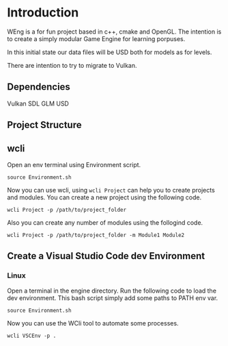 # Introduction 
WEng is a for fun project based in c++, cmake and OpenGL.
The intention is to create a simply modular Game Engine for learning porpuses.

In this initial state our data files will be USD both for models as for levels.

There are intention to try to migrate to Vulkan.

## Dependencies
Vulkan
SDL
GLM
USD

## Project Structure

## wcli
Open an env terminal using Environment script.
```
source Environment.sh
```  

Now you can use wcli, using ```wcli Project``` can help you to create projects and modules.
You can create a new project using the following code.
```
wcli Project -p /path/to/project_folder
```
Also you can create any number of modules using the follogind code.
```
wcli Project -p /path/to/project_folder -m Module1 Module2
```

## Create a Visual Studio Code dev Environment

### Linux
Open a terminal in the engine directory.
Run the following code to load the dev environment. This bash script simply add some paths to PATH env var.

```
source Environment.sh
```

Now you can use the WCli tool to automate some processes.

```
wcli VSCEnv -p .
```

